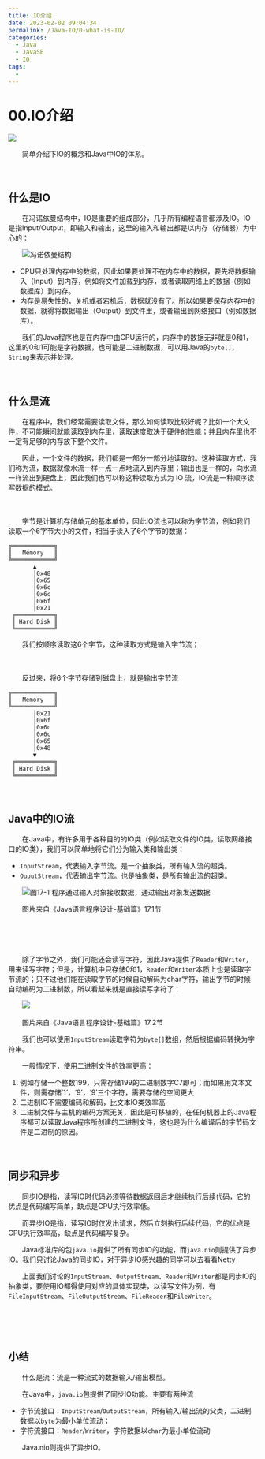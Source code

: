 ```yaml
---
title: IO介绍
date: 2023-02-02 09:04:34
permalink: /Java-IO/0-what-is-IO/
categories:
  - Java
  - JavaSE
  - IO
tags:
  - 
---
```



# 00.IO介绍

![](https://image.peterjxl.com/blog/130.jpg)

　　简单介绍下IO的概念和Java中IO的体系。

<!-- more -->
　　‍

## 什么是IO

　　在冯诺依曼结构中，IO是重要的组成部分，几乎所有编程语言都涉及IO。IO是指Input/Output，即输入和输出，这里的输入和输出都是以内存（存储器）为中心的：

　　![冯诺依曼结构](https://image.peterjxl.com/blog/image-20230116151320-oadtwgw.png)

* CPU只处理内存中的数据，因此如果要处理不在内存中的数据，要先将数据输入（Input）到内存，例如将文件加载到内存，或者读取网络上的数据（例如数据库）到内存。
* 内存是易失性的，关机或者宕机后，数据就没有了。所以如果要保存内存中的数据，就得将数据输出（Output）到文件里，或者输出到网络接口（例如数据库）。

　　我们的Java程序也是在内存中由CPU运行的，内存中的数据无非就是0和1，这里的0和1可能是字符数据，也可能是二进制数据，可以用Java的`byte[]`，`String`来表示并处理。

　　‍

## 什么是流

　　在程序中，我们经常需要读取文件，那么如何读取比较好呢？比如一个大文件，不可能瞬间就能读取到内存里，读取速度取决于硬件的性能；并且内存里也不一定有足够的内存放下整个文件。

　　因此，一个文件的数据，我们都是一部分一部分地读取的。这种读取方式，我们称为流，数据就像水流一样一点一点地流入到内存里；输出也是一样的，向水流一样流出到硬盘上，因此我们也可以称这种读取方式为 IO 流，IO流是一种顺序读写数据的模式。

　　‍

　　字节是计算机存储单元的基本单位，因此IO流也可以称为字节流，例如我们读取一个6字节大小的文件，相当于读入了6个字节的数据：

```
╔════════════╗
║   Memory   ║
╚════════════╝
       ▲
       │0x48
       │0x65
       │0x6c
       │0x6c
       │0x6f
       │0x21
 ╔═══════════╗
 ║ Hard Disk ║
 ╚═══════════╝
```

　　我们按顺序读取这6个字节，这种读取方式是输入字节流；

　　‍

　　反过来，将6个字节存储到磁盘上，就是输出字节流

```
╔════════════╗
║   Memory   ║
╚════════════╝
       │0x21
       │0x6f
       │0x6c
       │0x6c
       │0x65
       │0x48
       ▼
 ╔═══════════╗
 ║ Hard Disk ║
 ╚═══════════╝
```

　　‍

## Java中的IO流

　　在Java中，有许多用于各种目的的IO类（例如读取文件的IO类，读取网络接口的IO类），我们可以简单地将它们分为输入类和输出类：

* `InputStream`，代表输入字节流。是一个抽象类，所有输入流的超类。
* `OuputStream`，代表输出字节流。也是抽象类，是所有输出流的超类。

　　![图17-1 程序通过输人对象接收数据，通过输出对象发送数据](https://image.peterjxl.com/blog/image-20200630085356028-20221001150046-2dad921.png)

　　图片来自《Java语言程序设计-基础篇》17.1节

　　‍

　　‍

　　除了字节之外，我们可能还会读写字符，因此Java提供了`Reader`和`Writer`，用来读写字符；但是，计算机中只存储0和1，`Reader`和`Writer`本质上也是读取字节流的；只不过他们能在读取字节的时候自动解码为char字符，输出字节的时候自动编码为二进制数，所以看起来就是直接读写字符了：

　　![](https://image.peterjxl.com/blog/image-20200630085506107-20221001150046-l6mdnu9.png)

　　图片来自《Java语言程序设计-基础篇》17.2节

　　我们也可以使用`InputStream`读取字符为`byte[]`数组，然后根据编码转换为字符串。

　　‍一般情况下，使用二进制文件的效率更高：

1. 例如存储一个整数199，只需存储199的二进制数字C7即可；而如果用文本文件，则需存储‘1’，‘9’，‘9’三个字符，需要存储的空间更大
2. 二进制IO不需要编码和解码，比文本IO类效率高
3. 二进制文件与主机的编码方案无关，因此是可移植的，在任何机器上的Java程序都可以读取Java程序所创建的二进制文件，这也是为什么编译后的字节码文件是二进制的原因。

　　‍

## 同步和异步

　　同步IO是指，读写IO时代码必须等待数据返回后才继续执行后续代码，它的优点是代码编写简单，缺点是CPU执行效率低。

　　而异步IO是指，读写IO时仅发出请求，然后立刻执行后续代码，它的优点是CPU执行效率高，缺点是代码编写复杂。

　　Java标准库的包`java.io`提供了所有同步IO的功能，而`java.nio`则提供了异步IO。我们只讨论Java的同步IO，对于异步IO感兴趣的同学可以去看看Netty

　　上面我们讨论的`InputStream`、`OutputStream`、`Reader`和`Writer`都是同步IO的抽象类，要使用IO都得使用对应的具体实现类，以读写文件为例，有`FileInputStream`、`FileOutputStream`、`FileReader`和`FileWriter`。

　　‍

　　‍

## 小结

　　什么是流：流是一种流式的数据输入/输出模型。

　　在Java中，`java.io`包提供了同步IO功能。主要有两种流

* 字节流接口：`InputStream`/`OutputStream`，所有输入/输出流的父类，二进制数据以`byte`为最小单位流动；
* 字符流接口：`Reader`/`Writer`，字符数据以`char`为最小单位流动

　　Java.nio则提供了异步IO。

　　‍
